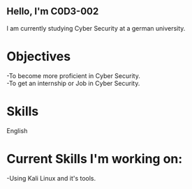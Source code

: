 ## Hello, I'm C0D3-002

I am currently studying Cyber Security at a german university.

# Objectives
-To become more proficient in Cyber Security. <br />
-To get an internship or Job in Cyber Security.

# Skills
English

# Current Skills I'm working on:
-Using Kali Linux and it's tools. 










